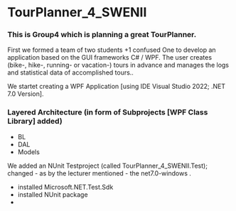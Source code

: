 # TourPlanner_4_SWENII
### This is Group4 which is planning a great TourPlanner.

First we formed a team of two students +1 confused One to develop an application based on the GUI frameworks C# / WPF.
The user creates (bike-, hike-, running- or vacation-) tours in advance and manages  the logs and 
statistical data of accomplished tours..

We startet creating a WPF Application [using IDE Visual Studio 2022; .NET 7.0 Version]. 

### Layered Architecture (in form of Subprojects [WPF Class Library] added)
- BL
- DAL
- Models

We added an NUnit Testproject (called TourPlanner_4_SWENII.Test); changed - as by the lecturer mentioned -
the     <TargetFramework>net7.0-windows</TargetFramework> .
- installed Microsoft.NET.Test.Sdk 
- installed NUnit package
- 




